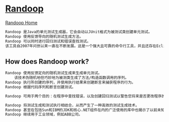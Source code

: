 # [Randoop](https://github.com/randoop/randoop)

[Randoop Home](https://randoop.github.io/randoop/)

```md
Randoop 是Java的单元测试生成器，它会自动以JUnit格式为被测试类创建单元测试。
Randoop 使用反馈导向的随机测试生成方法。
Randoop 可以同时进行回归测试和错误查找测试。
该工具自2007年问世以来一直在不断发展。这是一个强大且可靠的命令行工具，并且还存在Eclipse插件。
```
## How does Randoop work?
```md
Randoop 使用反馈定向的随机测试生成来生成单元测试。
    该技术伪随机地但巧妙地为被测类生成了方法/构造函数调用的序列。 
Randoop 执行所创建的序列，并使用执行结果来创建断言来捕获程序的行为。 
Randoop 根据代码序列和断言创建测试。

Randoop 可用于两个目的：在程序中查找错误，以及创建回归测试以警告您将来是否更改程序的行为。

Randoop 将测试生成和测试执行相结合，从而产生了一种高效的测试生成技术。 
Randoop 甚至在包括Sun和IBM的JDK和核心.NET组件在内的广泛使用的库中也揭示了以前未知的错误。 
Randoop 继续用于工业领域，例如ABB公司。
```


